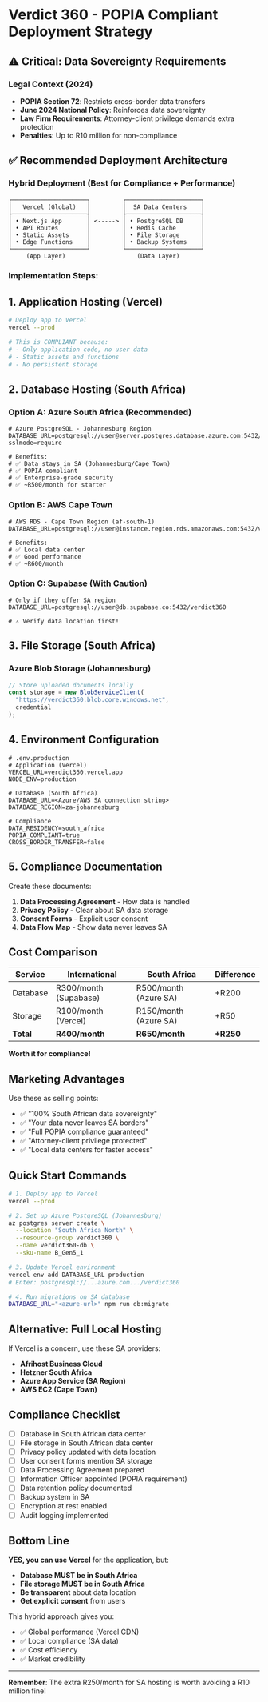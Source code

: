 # Verdict 360 - POPIA Compliant Deployment Strategy

## ⚠️ Critical: Data Sovereignty Requirements

### Legal Context (2024)
- **POPIA Section 72**: Restricts cross-border data transfers
- **June 2024 National Policy**: Reinforces data sovereignty
- **Law Firm Requirements**: Attorney-client privilege demands extra protection
- **Penalties**: Up to R10 million for non-compliance

## ✅ Recommended Deployment Architecture

### **Hybrid Deployment (Best for Compliance + Performance)**

```
┌─────────────────────┐         ┌─────────────────────┐
│   Vercel (Global)   │         │  SA Data Centers    │
├─────────────────────┤         ├─────────────────────┤
│ • Next.js App       │ <-----> │ • PostgreSQL DB     │
│ • API Routes        │         │ • Redis Cache       │
│ • Static Assets     │         │ • File Storage      │
│ • Edge Functions    │         │ • Backup Systems    │
└─────────────────────┘         └─────────────────────┘
     (App Layer)                    (Data Layer)
```

### Implementation Steps:

## 1. Application Hosting (Vercel)
```bash
# Deploy app to Vercel
vercel --prod

# This is COMPLIANT because:
# - Only application code, no user data
# - Static assets and functions
# - No persistent storage
```

## 2. Database Hosting (South Africa)

### Option A: Azure South Africa (Recommended)
```env
# Azure PostgreSQL - Johannesburg Region
DATABASE_URL=postgresql://user@server.postgres.database.azure.com:5432/verdict360?sslmode=require

# Benefits:
# ✅ Data stays in SA (Johannesburg/Cape Town)
# ✅ POPIA compliant
# ✅ Enterprise-grade security
# ✅ ~R500/month for starter
```

### Option B: AWS Cape Town
```env
# AWS RDS - Cape Town Region (af-south-1)
DATABASE_URL=postgresql://user@instance.region.rds.amazonaws.com:5432/verdict360

# Benefits:
# ✅ Local data center
# ✅ Good performance
# ✅ ~R600/month
```

### Option C: Supabase (With Caution)
```env
# Only if they offer SA region
DATABASE_URL=postgresql://user@db.supabase.co:5432/verdict360

# ⚠️ Verify data location first!
```

## 3. File Storage (South Africa)

### Azure Blob Storage (Johannesburg)
```javascript
// Store uploaded documents locally
const storage = new BlobServiceClient(
  "https://verdict360.blob.core.windows.net",
  credential
);
```

## 4. Environment Configuration

```env
# .env.production
# Application (Vercel)
VERCEL_URL=verdict360.vercel.app
NODE_ENV=production

# Database (South Africa)
DATABASE_URL=<Azure/AWS SA connection string>
DATABASE_REGION=za-johannesburg

# Compliance
DATA_RESIDENCY=south_africa
POPIA_COMPLIANT=true
CROSS_BORDER_TRANSFER=false
```

## 5. Compliance Documentation

Create these documents:
1. **Data Processing Agreement** - How data is handled
2. **Privacy Policy** - Clear about SA data storage
3. **Consent Forms** - Explicit user consent
4. **Data Flow Map** - Show data never leaves SA

## Cost Comparison

| Service | International | South Africa | Difference |
|---------|--------------|--------------|------------|
| Database | R300/month (Supabase) | R500/month (Azure SA) | +R200 |
| Storage | R100/month (Vercel) | R150/month (Azure SA) | +R50 |
| **Total** | **R400/month** | **R650/month** | **+R250** |

**Worth it for compliance!**

## Marketing Advantages

Use these as selling points:
- ✅ "100% South African data sovereignty"
- ✅ "Your data never leaves SA borders"
- ✅ "Full POPIA compliance guaranteed"
- ✅ "Attorney-client privilege protected"
- ✅ "Local data centers for faster access"

## Quick Start Commands

```bash
# 1. Deploy app to Vercel
vercel --prod

# 2. Set up Azure PostgreSQL (Johannesburg)
az postgres server create \
  --location "South Africa North" \
  --resource-group verdict360 \
  --name verdict360-db \
  --sku-name B_Gen5_1

# 3. Update Vercel environment
vercel env add DATABASE_URL production
# Enter: postgresql://...azure.com.../verdict360

# 4. Run migrations on SA database
DATABASE_URL="<azure-url>" npm run db:migrate
```

## Alternative: Full Local Hosting

If Vercel is a concern, use these SA providers:
- **Afrihost Business Cloud**
- **Hetzner South Africa**
- **Azure App Service (SA Region)**
- **AWS EC2 (Cape Town)**

## Compliance Checklist

- [ ] Database in South African data center
- [ ] File storage in South African data center
- [ ] Privacy policy updated with data location
- [ ] User consent forms mention SA storage
- [ ] Data Processing Agreement prepared
- [ ] Information Officer appointed (POPIA requirement)
- [ ] Data retention policy documented
- [ ] Backup system in SA
- [ ] Encryption at rest enabled
- [ ] Audit logging implemented

## Bottom Line

**YES, you can use Vercel** for the application, but:
- **Database MUST be in South Africa**
- **File storage MUST be in South Africa**
- **Be transparent** about data location
- **Get explicit consent** from users

This hybrid approach gives you:
- ✅ Global performance (Vercel CDN)
- ✅ Local compliance (SA data)
- ✅ Cost efficiency
- ✅ Market credibility

---

**Remember**: The extra R250/month for SA hosting is worth avoiding a R10 million fine!